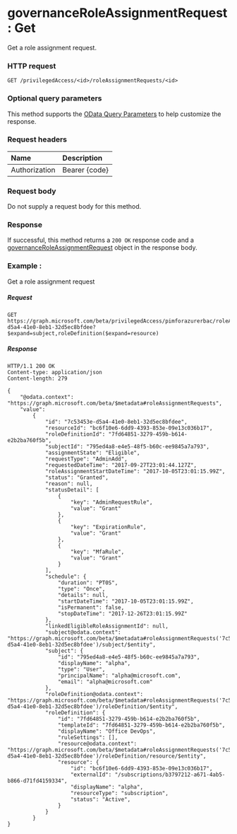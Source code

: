 # governanceRoleAssignmentRequest: Get

Get a role assignment request. 

### HTTP request

```http
GET /privilegedAccess/<id>/roleAssignmentRequests/<id>
```
### Optional query parameters
This method supports the [OData Query Parameters](http://graph.microsoft.io/docs/overview/query_parameters) to help customize the response.

### Request headers
| Name      |Description|
|:----------|:----------|
| Authorization  | Bearer {code}|

### Request body
Do not supply a request body for this method.

### Response
If successful, this method returns a `200 OK` response code and a [governanceRoleAssignmentRequest](../resources/governanceroleassignmentrequest.md) object in the response body.

### Example : 
Get a role assignment request
##### Request

```http
GET https://graph.microsoft.com/beta/privilegedAccess/pimforazurerbac/roleAssignmentRequests/7c53453e-d5a4-41e0-8eb1-32d5ec8bfdee?$expand=subject,roleDefinition($expand=resource)
```
##### Response

```http
HTTP/1.1 200 OK
Content-type: application/json
Content-length: 279

{
    "@odata.context": "https://graph.microsoft.com/beta/$metadata#roleAssignmentRequests",
    "value":
        {
            "id": "7c53453e-d5a4-41e0-8eb1-32d5ec8bfdee",
            "resourceId": "bc6f10e6-6dd9-4393-853e-09e13c036b17",
            "roleDefinitionId": "7fd64851-3279-459b-b614-e2b2ba760f5b",
            "subjectId": "795ed4a8-e4e5-48f5-b60c-ee9845a7a793",
            "assignmentState": "Eligible",
            "requestType": "AdminAdd",
            "requestedDateTime": "2017-09-27T23:01:44.127Z",
            "roleAssignmentStartDateTime": "2017-10-05T23:01:15.99Z",
            "status": "Granted",
            "reason": null,
            "statusDetail": [
                {
                    "key": "AdminRequestRule",
                    "value": "Grant"
                },
                {
                    "key": "ExpirationRule",
                    "value": "Grant"
                },
                {
                    "key": "MfaRule",
                    "value": "Grant"
                }
            ],
            "schedule": {
                "duration": "PT0S",
                "type": "Once",
                "details": null,
                "startDateTime": "2017-10-05T23:01:15.99Z",
                "isPermanent": false,
                "stopDateTime": "2017-12-26T23:01:15.99Z"
            },
            "linkedEligibleRoleAssignmentId": null,
            "subject@odata.context": "https://graph.microsoft.com/beta/$metadata#roleAssignmentRequests('7c53453e-d5a4-41e0-8eb1-32d5ec8bfdee')/subject/$entity",
            "subject": {
                "id": "795ed4a8-e4e5-48f5-b60c-ee9845a7a793",
                "displayName": "alpha",
                "type": "User",
                "principalName": "alpha@microsoft.com",
                "email": "alpha@microsoft.com"
            },
            "roleDefinition@odata.context": "https://graph.microsoft.com/beta/$metadata#roleAssignmentRequests('7c53453e-d5a4-41e0-8eb1-32d5ec8bfdee')/roleDefinition/$entity",
            "roleDefinition": {
                "id": "7fd64851-3279-459b-b614-e2b2ba760f5b",
                "templateId": "7fd64851-3279-459b-b614-e2b2ba760f5b",
                "displayName": "Office DevOps",
                "ruleSettings": [],
                "resource@odata.context": "https://graph.microsoft.com/beta/$metadata#roleAssignmentRequests('7c53453e-d5a4-41e0-8eb1-32d5ec8bfdee')/roleDefinition/resource/$entity",
                "resource": {
                    "id": "bc6f10e6-6dd9-4393-853e-09e13c036b17",
                    "externalId": "/subscriptions/b3797212-a671-4ab5-b866-d71fd4159334",
                    "displayName": "alpha",
                    "resourceType": "subscription",
                    "status": "Active",
                }
            }
        }
}
```